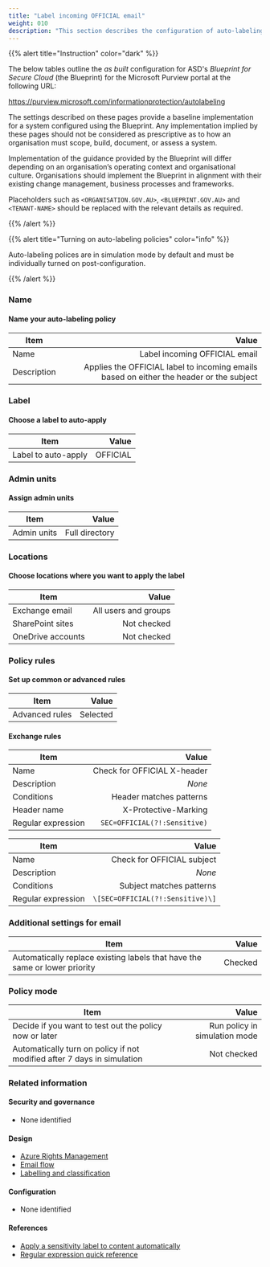 ```yaml
---
title: "Label incoming OFFICIAL email"
weight: 010
description: "This section describes the configuration of auto-labeling policies within Microsoft Purview associated with systems built according to guidance in ASD's Blueprint for Secure Cloud."
---
```


{{% alert title="Instruction" color="dark" %}}

The below tables outline the _as built_ configuration for ASD's _Blueprint for Secure Cloud_ (the Blueprint) for the Microsoft Purview portal at the following URL:

<https://purview.microsoft.com/informationprotection/autolabeling>

The settings described on these pages provide a baseline implementation for a system configured using the Blueprint. Any implementation implied by these pages should not be considered as prescriptive as to how an organisation must scope, build, document, or assess a system.

Implementation of the guidance provided by the Blueprint will differ depending on an organisation’s operating context and organisational culture. Organisations should implement the Blueprint in alignment with their existing change management, business processes and frameworks.

Placeholders such as `<ORGANISATION.GOV.AU>`, `<BLUEPRINT.GOV.AU>` and `<TENANT-NAME>` should be replaced with the relevant details as required.

{{% /alert %}}

{{% alert title="Turning on auto-labeling policies" color="info" %}}

Auto-labeling polices are in simulation mode by default and must be individually turned on post-configuration.

{{% /alert %}}

### Name

#### Name your auto-labeling policy

| Item        |                                                                                   Value |
| ----------- | --------------------------------------------------------------------------------------: |
| Name        |                                                           Label incoming OFFICIAL email |
| Description | Applies the OFFICIAL label to incoming emails based on either the header or the subject |

### Label

#### Choose a label to auto-apply

| Item                |    Value |
| ------------------- | -------: |
| Label to auto-apply | OFFICIAL |

### Admin units

#### Assign admin units

| Item        |          Value |
| ----------- | -------------: |
| Admin units | Full directory |

### Locations

#### Choose locations where you want to apply the label

| Item              |                Value |
| ----------------- | -------------------: |
| Exchange email    | All users and groups |
| SharePoint sites  |          Not checked |
| OneDrive accounts |          Not checked |

### Policy rules

#### Set up common or advanced rules

| Item           |    Value |
| -------------- | -------: |
| Advanced rules | Selected |

#### Exchange rules

| Item               |                        Value |
| ------------------ | ---------------------------: |
| Name               |  Check for OFFICIAL X-header |
| Description        |                       _None_ |
| Conditions         |      Header matches patterns |
| Header name        |         X-Protective-Marking |
| Regular expression | `SEC=OFFICIAL(?!:Sensitive)` |

| Item               |                            Value |
| ------------------ | -------------------------------: |
| Name               |       Check for OFFICIAL subject |
| Description        |                           _None_ |
| Conditions         |         Subject matches patterns |
| Regular expression | `\[SEC=OFFICIAL(?!:Sensitive)\]` |

### Additional settings for email

| Item                                                                       |   Value |
| -------------------------------------------------------------------------- | ------: |
| Automatically replace existing labels that have the same or lower priority | Checked |

### Policy mode

| Item                                                                    |                         Value |
| ----------------------------------------------------------------------- | ----------------------------: |
| Decide if you want to test out the policy now or later                  | Run policy in simulation mode |
| Automatically turn on policy if not modified after 7 days in simulation |                   Not checked |

### Related information

#### Security and governance

- None identified

#### Design

- [Azure Rights Management](/design/shared-services/purview/azure-rights-management)
- [Email flow](/design/shared-services/purview/email-handling)
- [Labelling and classification](/design/shared-services/purview/labelling-and-classification)

#### Configuration

- None identified

#### References

- [Apply a sensitivity label to content automatically](https://learn.microsoft.com/en-au/purview/apply-sensitivity-label-automatically)
- [Regular expression quick reference](https://learn.microsoft.com/en-au/dotnet/standard/base-types/regular-expression-language-quick-reference)
